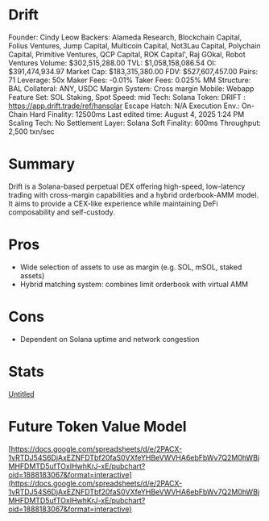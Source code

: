 # Drift

Founder: Cindy Leow
Backers: Alameda Research, Blockchain Capital, Folius Ventures, Jump Capital, Multicoin Capital, Not3Lau Capital, Polychain Capital, Primitive Ventures, QCP Capital, ROK Capital', Raj GOkal, Robot Ventures
Volume: $302,515,288.00
TVL: $1,058,158,086.54
OI: $391,474,934.97
Market Cap: $183,315,380.00
FDV: $527,607,457.00
Pairs: 71
Leverage: 50x
Maker Fees: -0.01%
Taker Fees: 0.025%
MM Structure: BAL
Collateral: ANY, USDC
Margin System: Cross margin
Mobile: Webapp
Feature Set: SOL Staking, Spot
Speed: mid
Tech: Solana
Token: DRIFT
: https://app.drift.trade/ref/hansolar
Escape Hatch: N/A
Execution Env.: On-Chain
Hard Finality: 12500ms
Last edited time: August 4, 2025 1:24 PM
Scaling Tech: No
Settlement Layer: Solana
Soft Finality: 600ms
Throughput: 2,500 txn/sec

# Summary

Drift is a Solana-based perpetual DEX offering high-speed, low-latency trading with cross-margin capabilities and a hybrid orderbook-AMM model. It aims to provide a CEX-like experience while maintaining DeFi composability and self-custody.

# Pros

- Wide selection of assets to use as margin (e.g. SOL, mSOL, staked assets)
- Hybrid matching system: combines limit orderbook with virtual AMM

# Cons

- Dependent on Solana uptime and network congestion

# Stats

[Untitled](Drift%202450ef85b758817f96facbb95a1707f7/Untitled%202450ef85b758819187a8c1278c46edbf.csv)

# Future Token Value Model

[https://docs.google.com/spreadsheets/d/e/2PACX-1vRTDJ54S6DjAxEZNFDTbf20faS0VXfeYHBeVWVHA6ebFbWv7Q2M0hWBjMHFDMTD5ufTOxIHwhKrJ-xE/pubchart?oid=1888183067&format=interactive](https://docs.google.com/spreadsheets/d/e/2PACX-1vRTDJ54S6DjAxEZNFDTbf20faS0VXfeYHBeVWVHA6ebFbWv7Q2M0hWBjMHFDMTD5ufTOxIHwhKrJ-xE/pubchart?oid=1888183067&format=interactive)
